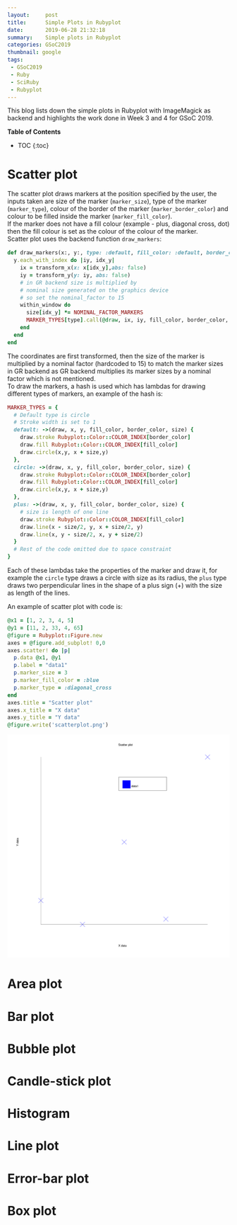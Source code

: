 ```yaml
---
layout:     post
title:      Simple Plots in Rubyplot
date:       2019-06-28 21:32:18
summary:    Simple plots in Rubyplot
categories: GSoC2019
thumbnail: google
tags:
 - GSoC2019
 - Ruby
 - SciRuby
 - Rubyplot
---
```

This blog lists down the simple plots in Rubyplot with ImageMagick as backend and highlights the work done in Week 3 and 4 for GSoC 2019.  
  
**Table of Contents**
* TOC
{:toc}

# Scatter plot
The scatter plot draws markers at the position specified by the user, the inputs taken are size of the marker (`marker_size`), type of the marker (`marker_type`), colour of the border of the marker (`marker_border_color`) and colour to be filled inside the marker (`marker_fill_color`).  
If the marker does not have a fill colour (example - plus, diagonal cross, dot) then the fill colour is set as the colour of the colour of the marker.  
Scatter plot uses the backend function `draw_markers`:
```ruby
def draw_markers(x:, y:, type: :default, fill_color: :default, border_color: :default, size: nil)
  y.each_with_index do |iy, idx_y|
    ix = transform_x(x: x[idx_y],abs: false)
    iy = transform_y(y: iy, abs: false)
    # in GR backend size is multiplied by
    # nominal size generated on the graphics device
    # so set the nominal_factor to 15
    within_window do
      size[idx_y] *= NOMINAL_FACTOR_MARKERS
      MARKER_TYPES[type].call(@draw, ix, iy, fill_color, border_color, size[idx_y])
    end
  end
end
```
The coordinates are first transformed, then the size of the marker is multiplied by a nominal factor (hardcoded to 15) to match the marker sizes in GR backend as GR backend multiplies its marker sizes by a nominal factor which is not mentioned.  
To draw the markers, a hash is used which has lambdas for drawing different types of markers, an example of the hash is:
```ruby
MARKER_TYPES = {
  # Default type is circle
  # Stroke width is set to 1
  default: ->(draw, x, y, fill_color, border_color, size) {
    draw.stroke Rubyplot::Color::COLOR_INDEX[border_color]
    draw.fill Rubyplot::Color::COLOR_INDEX[fill_color]
    draw.circle(x,y, x + size,y)
  },
  circle: ->(draw, x, y, fill_color, border_color, size) {
    draw.stroke Rubyplot::Color::COLOR_INDEX[border_color]
    draw.fill Rubyplot::Color::COLOR_INDEX[fill_color]
    draw.circle(x,y, x + size,y)
  },
  plus: ->(draw, x, y, fill_color, border_color, size) {
    # size is length of one line
    draw.stroke Rubyplot::Color::COLOR_INDEX[fill_color]
    draw.line(x - size/2, y, x + size/2, y)
    draw.line(x, y - size/2, x, y + size/2)
  }
  # Rest of the code omitted due to space constraint
}
```
Each of these lambdas take the properties of the marker and draw it, for example the `circle` type draws a circle with size as its radius, the `plus` type draws two perpendicular lines in the shape of a plus sign (+) with the size as length of the lines.  
  
An example of scatter plot with code is:
```ruby
@x1 = [1, 2, 3, 4, 5]
@y1 = [11, 2, 33, 4, 65]
@figure = Rubyplot::Figure.new
axes = @figure.add_subplot! 0,0
axes.scatter! do |p|
  p.data @x1, @y1
  p.label = "data1"
  p.marker_size = 3
  p.marker_fill_color = :blue
  p.marker_type = :diagonal_cross
end
axes.title = "Scatter plot"
axes.x_title = "X data"
axes.y_title = "Y data"
@figure.write('scatterplot.png')
```
![scatter plot](https://github.com/alishdipani/alishdipani.github.io/blob/master/_posts/Resources/Simple_Plots_in_Rubyplot/scatterplot.png)
# Area plot
# Bar plot
# Bubble plot
# Candle-stick plot
# Histogram
# Line plot
# Error-bar plot
# Box plot
